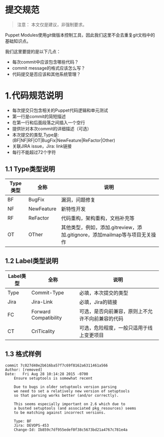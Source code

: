 # 提交规范

> 注意： 本文仅是建议，非强制要求。

Puppet Modules使用git做版本控制工具，因此我们这里不会去重复git文档中的基础知识点。

我们这里要提的是以下几点：

  - 每次commit中应该包含哪些代码？
  - commit message的格式应该怎么写？
  - 代码提交是否应该和其他系统管理？

# 1.代码规范说明

- 每次提交只包含相关的Puppet代码逻辑和单元测试
- 第一行是commit的简短描述
- 在第一行和后面段落之间插入一个空行
- 提供针对本次commit的详细描述（可选）
- 本次提交的类型,Type是:(BF|NF|RF|OT|BugFix|NewFeature|ReFactor|Other)
- 关联JIRA issue，Jira: link链接
- 每行不能超过72个字符

## 1.1 Type类型说明

| **Type类型** | 全称 | 说明 |
| --- | --- | --- |
| BF | BugFix | 漏洞，问题修复 |
| NF | NewFeature | 新特性开发 |
| RF | ReFactor | 代码重构，架构重构，文档补充等 |
| OT | OTher | 其他类型，例如，添加.gitreview，添加.gitignore，添加mailmap等与项目无关操作 |

## 1.2 Label类型说明

| **Label类型** | 全称 | 说明 |
| --- | --- | --- |
| Type | Commit-Type | 必填，本次提交的类型 |
| Jira | Jira-Link | 必填，Jira的链接 |
| FC | Forward Compatibility | 可选，是否向前兼容，原则上不允许不向前兼容的代码 |
| CT | CriTicality | 可选，危险程度，一般只适用于线上变更项目 |

## 1.3 格式样例

```git
commit 7c027d40e2b616ba57f7c69f8162a6311461a566
Author: [removed]
Date:   Fri Aug 28 10:14:28 2015 -0700
    Ensure setuptools is somewhat recent
 
    Due to bugs in older setuptools version parsing
    we need to set a relatively new version of setuptools
    so that parsing works better (and/or correctly).
 
    This seems especially important on 2.6 which due to
    a busted setuptools (and associated pkg_resources) seems
    to be matching against incorrect versions.
 
    Type: BF
    Jira: DEVOPS-453
    Change-Id: Ib859c7df955edef0f38c5673bd21a4767c781e4a
```



